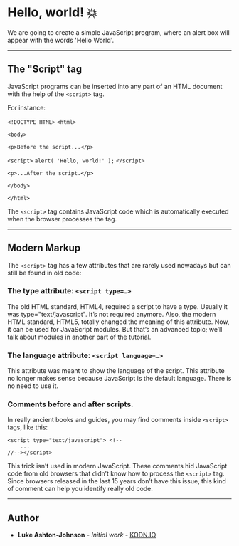 # Hello, world! 💥

We are going to create a simple JavaScript program, where an alert box will appear with the words 'Hello World'.

*************************************************************************

## The "Script" tag

JavaScript programs can be inserted into any part of an HTML document with the help of the `<script>` tag.

For instance:

`<!DOCTYPE HTML>`
`<html>`

`<body>`

  `<p>Before the script...</p>`

  `<script>`
    `alert( 'Hello, world!' );`
  `</script>`

  `<p>...After the script.</p>`

`</body>`

`</html>`

The `<script>` tag contains JavaScript code which is automatically executed when the browser processes the tag.

*************************************************************************

## Modern Markup

The `<script>` tag has a few attributes that are rarely used nowadays but can still be found in old code:

### The type attribute: `<script type=…>`

The old HTML standard, HTML4, required a script to have a type. Usually it was type="text/javascript". It’s not required anymore. Also, the modern HTML standard, HTML5, totally changed the meaning of this attribute. Now, it can be used for JavaScript modules. But that’s an advanced topic; we’ll talk about modules in another part of the tutorial.

### The language attribute: `<script language=…>`
This attribute was meant to show the language of the script. This attribute no longer makes sense because JavaScript is the default language. There is no need to use it.

### Comments before and after scripts.

In really ancient books and guides, you may find comments inside `<script>` tags, like this:

```
<script type="text/javascript"> <!--
    ...
//--></script>
```

This trick isn’t used in modern JavaScript. These comments hid JavaScript code from old browsers that didn’t know how to process the `<script>` tag. Since browsers released in the last 15 years don’t have this issue, this kind of comment can help you identify really old code.

*************************************************************************

## Author

* **Luke Ashton-Johnson** - *Initial work* - [KODN.IO](http://kodn.io/)